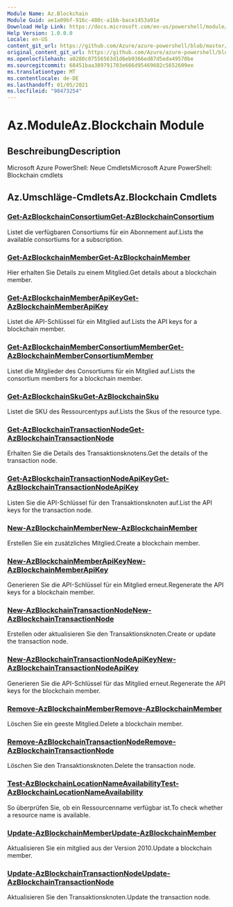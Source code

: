 ```yaml
---
Module Name: Az.Blockchain
Module Guid: ae1a09bf-916c-480c-a1bb-bace1453a91e
Download Help Link: https://docs.microsoft.com/en-us/powershell/module/az.blockchain
Help Version: 1.0.0.0
Locale: en-US
content_git_url: https://github.com/Azure/azure-powershell/blob/master/src/Blockchain/help/Az.Blockchain.md
original_content_git_url: https://github.com/Azure/azure-powershell/blob/master/src/Blockchain/help/Az.Blockchain.md
ms.openlocfilehash: a0280c07556563d1d6eb9366ed87d5eda49570be
ms.sourcegitcommit: 68451baa389791703e666d95469602c5652609ee
ms.translationtype: MT
ms.contentlocale: de-DE
ms.lasthandoff: 01/05/2021
ms.locfileid: "98473254"
---
```

# <span data-ttu-id="ba512-101">Az.Module</span><span class="sxs-lookup"><span data-stu-id="ba512-101">Az.Blockchain Module</span></span>
## <span data-ttu-id="ba512-102">Beschreibung</span><span class="sxs-lookup"><span data-stu-id="ba512-102">Description</span></span>
<span data-ttu-id="ba512-103">Microsoft Azure PowerShell: Neue Cmdlets</span><span class="sxs-lookup"><span data-stu-id="ba512-103">Microsoft Azure PowerShell: Blockchain cmdlets</span></span>

## <span data-ttu-id="ba512-104">Az.Umschläge-Cmdlets</span><span class="sxs-lookup"><span data-stu-id="ba512-104">Az.Blockchain Cmdlets</span></span>
### [<span data-ttu-id="ba512-105">Get-AzBlockchainConsortium</span><span class="sxs-lookup"><span data-stu-id="ba512-105">Get-AzBlockchainConsortium</span></span>](Get-AzBlockchainConsortium.md)
<span data-ttu-id="ba512-106">Listet die verfügbaren Consortiums für ein Abonnement auf.</span><span class="sxs-lookup"><span data-stu-id="ba512-106">Lists the available consortiums for a subscription.</span></span>

### [<span data-ttu-id="ba512-107">Get-AzBlockchainMember</span><span class="sxs-lookup"><span data-stu-id="ba512-107">Get-AzBlockchainMember</span></span>](Get-AzBlockchainMember.md)
<span data-ttu-id="ba512-108">Hier erhalten Sie Details zu einem Mitglied.</span><span class="sxs-lookup"><span data-stu-id="ba512-108">Get details about a blockchain member.</span></span>

### [<span data-ttu-id="ba512-109">Get-AzBlockchainMemberApiKey</span><span class="sxs-lookup"><span data-stu-id="ba512-109">Get-AzBlockchainMemberApiKey</span></span>](Get-AzBlockchainMemberApiKey.md)
<span data-ttu-id="ba512-110">Listet die API-Schlüssel für ein Mitglied auf.</span><span class="sxs-lookup"><span data-stu-id="ba512-110">Lists the API keys for a blockchain member.</span></span>

### [<span data-ttu-id="ba512-111">Get-AzBlockchainMemberConsortiumMember</span><span class="sxs-lookup"><span data-stu-id="ba512-111">Get-AzBlockchainMemberConsortiumMember</span></span>](Get-AzBlockchainMemberConsortiumMember.md)
<span data-ttu-id="ba512-112">Listet die Mitglieder des Consortiums für ein Mitglied auf.</span><span class="sxs-lookup"><span data-stu-id="ba512-112">Lists the consortium members for a blockchain member.</span></span>

### [<span data-ttu-id="ba512-113">Get-AzBlockchainSku</span><span class="sxs-lookup"><span data-stu-id="ba512-113">Get-AzBlockchainSku</span></span>](Get-AzBlockchainSku.md)
<span data-ttu-id="ba512-114">Listet die SKU des Ressourcentyps auf.</span><span class="sxs-lookup"><span data-stu-id="ba512-114">Lists the Skus of the resource type.</span></span>

### [<span data-ttu-id="ba512-115">Get-AzBlockchainTransactionNode</span><span class="sxs-lookup"><span data-stu-id="ba512-115">Get-AzBlockchainTransactionNode</span></span>](Get-AzBlockchainTransactionNode.md)
<span data-ttu-id="ba512-116">Erhalten Sie die Details des Transaktionsknotens.</span><span class="sxs-lookup"><span data-stu-id="ba512-116">Get the details of the transaction node.</span></span>

### [<span data-ttu-id="ba512-117">Get-AzBlockchainTransactionNodeApiKey</span><span class="sxs-lookup"><span data-stu-id="ba512-117">Get-AzBlockchainTransactionNodeApiKey</span></span>](Get-AzBlockchainTransactionNodeApiKey.md)
<span data-ttu-id="ba512-118">Listen Sie die API-Schlüssel für den Transaktionsknoten auf.</span><span class="sxs-lookup"><span data-stu-id="ba512-118">List the API keys for the transaction node.</span></span>

### [<span data-ttu-id="ba512-119">New-AzBlockchainMember</span><span class="sxs-lookup"><span data-stu-id="ba512-119">New-AzBlockchainMember</span></span>](New-AzBlockchainMember.md)
<span data-ttu-id="ba512-120">Erstellen Sie ein zusätzliches Mitglied.</span><span class="sxs-lookup"><span data-stu-id="ba512-120">Create a blockchain member.</span></span>

### [<span data-ttu-id="ba512-121">New-AzBlockchainMemberApiKey</span><span class="sxs-lookup"><span data-stu-id="ba512-121">New-AzBlockchainMemberApiKey</span></span>](New-AzBlockchainMemberApiKey.md)
<span data-ttu-id="ba512-122">Generieren Sie die API-Schlüssel für ein Mitglied erneut.</span><span class="sxs-lookup"><span data-stu-id="ba512-122">Regenerate the API keys for a blockchain member.</span></span>

### [<span data-ttu-id="ba512-123">New-AzBlockchainTransactionNode</span><span class="sxs-lookup"><span data-stu-id="ba512-123">New-AzBlockchainTransactionNode</span></span>](New-AzBlockchainTransactionNode.md)
<span data-ttu-id="ba512-124">Erstellen oder aktualisieren Sie den Transaktionsknoten.</span><span class="sxs-lookup"><span data-stu-id="ba512-124">Create or update the transaction node.</span></span>

### [<span data-ttu-id="ba512-125">New-AzBlockchainTransactionNodeApiKey</span><span class="sxs-lookup"><span data-stu-id="ba512-125">New-AzBlockchainTransactionNodeApiKey</span></span>](New-AzBlockchainTransactionNodeApiKey.md)
<span data-ttu-id="ba512-126">Generieren Sie die API-Schlüssel für das Mitglied erneut.</span><span class="sxs-lookup"><span data-stu-id="ba512-126">Regenerate the API keys for the blockchain member.</span></span>

### [<span data-ttu-id="ba512-127">Remove-AzBlockchainMember</span><span class="sxs-lookup"><span data-stu-id="ba512-127">Remove-AzBlockchainMember</span></span>](Remove-AzBlockchainMember.md)
<span data-ttu-id="ba512-128">Löschen Sie ein geeste Mitglied.</span><span class="sxs-lookup"><span data-stu-id="ba512-128">Delete a blockchain member.</span></span>

### [<span data-ttu-id="ba512-129">Remove-AzBlockchainTransactionNode</span><span class="sxs-lookup"><span data-stu-id="ba512-129">Remove-AzBlockchainTransactionNode</span></span>](Remove-AzBlockchainTransactionNode.md)
<span data-ttu-id="ba512-130">Löschen Sie den Transaktionsknoten.</span><span class="sxs-lookup"><span data-stu-id="ba512-130">Delete the transaction node.</span></span>

### [<span data-ttu-id="ba512-131">Test-AzBlockchainLocationNameAvailability</span><span class="sxs-lookup"><span data-stu-id="ba512-131">Test-AzBlockchainLocationNameAvailability</span></span>](Test-AzBlockchainLocationNameAvailability.md)
<span data-ttu-id="ba512-132">So überprüfen Sie, ob ein Ressourcenname verfügbar ist.</span><span class="sxs-lookup"><span data-stu-id="ba512-132">To check whether a resource name is available.</span></span>

### [<span data-ttu-id="ba512-133">Update-AzBlockchainMember</span><span class="sxs-lookup"><span data-stu-id="ba512-133">Update-AzBlockchainMember</span></span>](Update-AzBlockchainMember.md)
<span data-ttu-id="ba512-134">Aktualisieren Sie ein mitglied aus der Version 2010.</span><span class="sxs-lookup"><span data-stu-id="ba512-134">Update a blockchain member.</span></span>

### [<span data-ttu-id="ba512-135">Update-AzBlockchainTransactionNode</span><span class="sxs-lookup"><span data-stu-id="ba512-135">Update-AzBlockchainTransactionNode</span></span>](Update-AzBlockchainTransactionNode.md)
<span data-ttu-id="ba512-136">Aktualisieren Sie den Transaktionsknoten.</span><span class="sxs-lookup"><span data-stu-id="ba512-136">Update the transaction node.</span></span>

